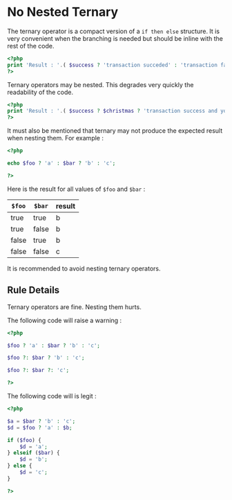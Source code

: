 <!-- Good Practices -->
# No Nested Ternary

The ternary operator is a compact version of a `if then else` structure. It is very convenient when the branching is needed but should be inline with the rest of the code.

```php
<?php
print 'Result : '.( $success ? 'transaction succeded' : 'transaction failed');
?>
```
Ternary operators may be nested. This degrades very quickly the readability of the code.

```php
<?php
print 'Result : '.( $success ? $christmas ? 'transaction success and you get a gift' : 'transaction success' : 'transaction failed');
?>
```

It must also be mentioned that ternary may not produce the expected result when nesting them. For example : 

```php
<?php

echo $foo ? 'a' : $bar ? 'b' : 'c';

?>
```

Here is the result for all values of `$foo` and `$bar` : 

| `$foo` | `$bar` | result |
|--------|--------|--------|
| true   | true   | b      | 
| true   | false  | b      | 
| false  | true   | b      | 
| false  | false  | c      | 

It is recommended to avoid nesting ternary operators. 

## Rule Details

Ternary operators are fine. Nesting them hurts. 

The following code will raise a warning : 

```php
<?php

$foo ? 'a' : $bar ? 'b' : 'c';

$foo ?: $bar ? 'b' : 'c';

$foo ?: $bar ?: 'c';

?>
```

The following code will is legit : 

```php
<?php

$a = $bar ? 'b' : 'c';
$d = $foo ? 'a' : $b;

if ($foo) {
	$d = 'a';
} elseif ($bar) {
	$d = 'b';
} else {
	$d = 'c';
}

?>
```


